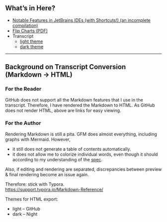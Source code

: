 
## What’s in Here?

* [Notable Features in JetBrains IDEs (with Shortcuts!) (an incomplete compilation)](jetbrains.shortcuts.md)
* [Flip Charts (PDF)](flip-charts.pdf)
* Transcript
  * [light theme](https://htmlpreview.github.io/?https://github.com/lending-llama/lending-llama-2022-10/blob/main/extras/transcript.light.html)
  * [dark theme](https://htmlpreview.github.io/?https://github.com/lending-llama/lending-llama-2022-10/blob/main/extras/transcript.dark.html)

----

## Background on Transcript Conversion (Markdown → HTML)

### For the Reader

GitHub does not support all the Markdown features that I use in the transcript. Therefore, I have rendered the Markdown to HTML. As GitHub does not render HTML, above are links for easy viewing.


### For the Author

Rendering Markdown is still a pita. GFM does almost everything, including graphs with Mermaid. However, 
* it still does not generate a table of contents automatically.
* it does not allow me to colorize individual words, even though it should according to my understanding of the [spec](https://github.github.com/gfm/#html-block).

Also, if editing and rendering are separated, discrepancies between preview & final rendering become an issue again.

Therefore: stick with Typora.  
https://support.typora.io/Markdown-Reference/

Themes for HTML export:
* light – GitHub
* dark – Night
